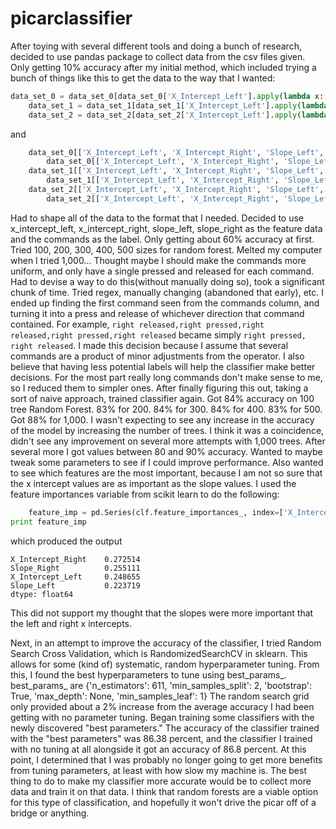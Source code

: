 # picarclassifier

After toying with several different tools and doing a bunch of research, decided to use pandas package to collect data from the csv files given. 
Only getting 10% accuracy after my initial method, which included trying a bunch of things like this to get the data to the way that I wanted:
```python
data_set_0 = data_set_0[data_set_0['X_Intercept_Left'].apply(lambda x: pd.to_numeric(x))]
    data_set_1 = data_set_1[data_set_1['X_Intercept_Left'].apply(lambda x: pd.to_numeric(x))]
    data_set_2 = data_set_2[data_set_2['X_Intercept_Left'].apply(lambda x: not isinstance(x, (str)))]
```
and
```python
    data_set_0[['X_Intercept_Left', 'X_Intercept_Right', 'Slope_Left', 'Slope_Right']] = \
        data_set_0[['X_Intercept_Left', 'X_Intercept_Right', 'Slope_Left', 'Slope_Right']].apply(pd.to_numeric)
    data_set_1[['X_Intercept_Left', 'X_Intercept_Right', 'Slope_Left', 'Slope_Right']] = \
        data_set_1[['X_Intercept_Left', 'X_Intercept_Right', 'Slope_Left', 'Slope_Right']].apply(pd.to_numeric)
    data_set_2[['X_Intercept_Left', 'X_Intercept_Right', 'Slope_Left', 'Slope_Right']] = \
        data_set_2[['X_Intercept_Left', 'X_Intercept_Right', 'Slope_Left', 'Slope_Right']].apply(pd.to_numeric)
```
Had to shape all of the data to the format that I needed. Decided to use x_intercept_left, x_intercept_right, slope_left, slope_right as the feature data and the commands as the label. Only getting about 60% accuracy at first. Tried 100, 200, 300, 400, 500 sizes for random forest. Melted my computer when I tried 1,000... Thought maybe I should make the commands more uniform, and only have a single pressed and released for each command. Had to devise a way to do this(without manually doing so), took a significant chunk of time. Tried regex, manually changing (abandoned that early), etc. I ended up finding the first command seen from the commands column, and turning it into a press and release of whichever direction that command contained. For example, 
``` right released,right pressed,right released,right pressed,right released ``` became simply ```right pressed, right released```. I made this decision because I assume that several commands are a product of minor adjustments from the operator. I also believe that having less potential labels will help the classifier make better decisions. For the most part really long commands don't make sense to me, so I reduced them to simpler ones.
After finally figuring this out, taking a sort of naive approach, trained classifier again. Got 84% accuracy on 100 tree Random Forest. 83% for 200. 84% for 300. 84% for 400. 83% for 500. Got 88% for 1,000. I wasn't expecting to see any increase in the accuracy of the model by increasing the number of trees. I think it was a coincidence, didn't see any improvement on several more attempts with 1,000 trees. After several more I got values between 80 and 90% accuracy.
Wanted to maybe tweak some parameters to see if I could improve performance. Also wanted to see which features are the most important, because I am not so sure that the x intercept values are as important as the slope values.
I used the feature importances variable from scikit learn to do the following:
```python
    feature_imp = pd.Series(clf.feature_importances_, index=['X_Intercept_Left', 'X_Intercept_Right', 'Slope_Left', 'Slope_Right']).sort_values(ascending=False)
print feature_imp
```
which produced the output
```
X_Intercept_Right    0.272514
Slope_Right          0.255111
X_Intercept_Left     0.248655
Slope_Left           0.223719
dtype: float64
``` 
This did not support my thought that the slopes were more important that the left and right x intercepts.

Next, in an attempt to improve the accuracy of the classifier, I tried Random Search Cross Validation, which is RandomizedSearchCV in sklearn. This allows for some (kind of) systematic, random hyperparameter tuning. From this, I found the best hyperparameters to tune using best_params_. 
best_params_ are {'n_estimators': 611, 'min_samples_split': 2, 'bootstrap': True, 'max_depth': None, 'min_samples_leaf': 1}
The random search grid only provided about a 2% increase from the average accuracy I had been getting with no parameter tuning. Began training some classifiers with the newly discovered "best parameters." The accuracy of the classifier trained with the "best parameters" was 86.38 percent, and the classifier I trained with no tuning at all alongside it got an accuracy of 86.8 percent. At this point, I determined that I was probably no longer going to get more benefits from tuning parameters, at least with how slow my machine is. The best thing to do to make my classifier more accurate would be to collect more data and train it on that data. I think that random forests are a viable option for this type of classification, and hopefully it won't drive the picar off of a bridge or anything.
